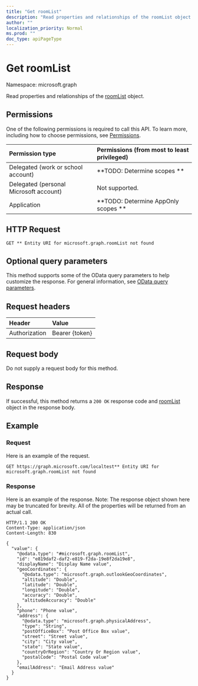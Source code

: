 ```yaml
---
title: "Get roomList"
description: "Read properties and relationships of the roomList object."
author: ""
localization_priority: Normal
ms.prod: ""
doc_type: apiPageType
---
```


# Get roomList

Namespace: microsoft.graph

Read properties and relationships of the [roomList](../resources/roomlist.md) object.

## Permissions
One of the following permissions is required to call this API. To learn more, including how to choose permissions, see [Permissions](/concepts/permissions-reference.md).

|Permission type|Permissions (from most to least privileged)|
|:---|:---|
|Delegated (work or school account)|**TODO: Determine scopes **|
|Delegated (personal Microsoft account)|Not supported.|
|Application|**TODO: Determine AppOnly scopes **|

## HTTP Request
<!-- {
  "blockType": "ignored"
}
-->
``` http
GET ** Entity URI for microsoft.graph.roomList not found
```

## Optional query parameters
This method supports some of the OData query parameters to help customize the response. For general information, see [OData query parameters](/graph/query-parameters).

## Request headers
|Header|Value|
|:---|:---|
|Authorization|Bearer {token}|

## Request body
Do not supply a request body for this method.

## Response
If successful, this method returns a `200 OK` response code and [roomList](../resources/roomlist.md) object in the response body.

## Example

### Request
Here is an example of the request.
<!-- {
  "blockType": "request",
  "name": "get_roomlist"
}
-->
``` http
GET https://graph.microsoft.com/localtest** Entity URI for microsoft.graph.roomList not found
```

### Response
Here is an example of the response. Note: The response object shown here may be truncated for brevity. All of the properties will be returned from an actual call.
<!-- {
  "blockType": "response",
  "truncated": true,
  "@odata.type": "microsoft.graph.roomList"
}
-->
``` http
HTTP/1.1 200 OK
Content-Type: application/json
Content-Length: 830

{
  "value": {
    "@odata.type": "#microsoft.graph.roomList",
    "id": "e819daf2-daf2-e819-f2da-19e8f2da19e8",
    "displayName": "Display Name value",
    "geoCoordinates": {
      "@odata.type": "microsoft.graph.outlookGeoCoordinates",
      "altitude": "Double",
      "latitude": "Double",
      "longitude": "Double",
      "accuracy": "Double",
      "altitudeAccuracy": "Double"
    },
    "phone": "Phone value",
    "address": {
      "@odata.type": "microsoft.graph.physicalAddress",
      "type": "String",
      "postOfficeBox": "Post Office Box value",
      "street": "Street value",
      "city": "City value",
      "state": "State value",
      "countryOrRegion": "Country Or Region value",
      "postalCode": "Postal Code value"
    },
    "emailAddress": "Email Address value"
  }
}
```

